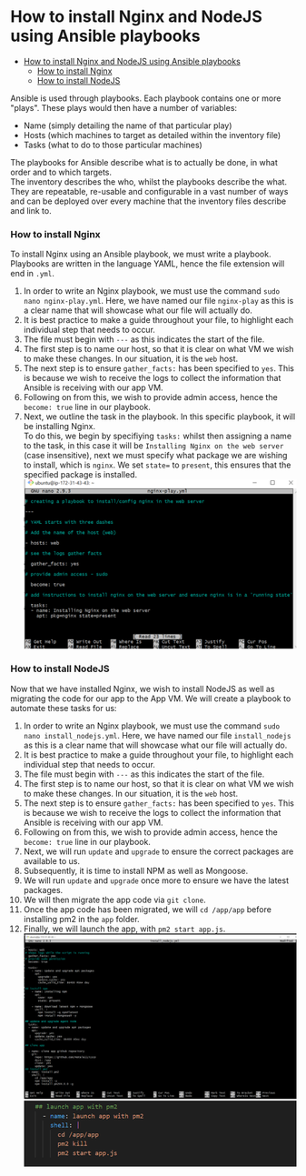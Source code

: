# How to install Nginx and NodeJS using Ansible playbooks

- [How to install Nginx and NodeJS using Ansible playbooks](#how-to-install-nginx-and-nodejs-using-ansible-playbooks)
    - [How to install Nginx](#how-to-install-nginx)
    - [How to install NodeJS](#how-to-install-nodejs)


Ansible is used through playbooks. Each playbook contains one or more "plays". These plays would then have a number of variables:
- Name (simply detailing the name of that particular play)
- Hosts (which machines to target as detailed within the inventory file)
- Tasks (what to do to those particular machines)

The playbooks for Ansible describe what is to actually be done, in what order and to which targets. <br>
The inventory describes the who, whilst the playbooks describe the what. <br>
They are repeatable, re-usable and configurable in a vast number of ways and can be deployed over every machine that the inventory files describe and link to.

### How to install Nginx
To install Nginx using an Ansible playbook, we must write a playbook. Playbooks are written in the language YAML, hence the file extension will end in `.yml`.

1. In order to write an Nginx playbook, we must use the command `sudo nano nginx-play.yml`. Here, we have named our file `nginx-play` as this is a clear name that will showcase what our file will actually do. 
2. It is best practice to make a guide throughout your file, to highlight each individual step that needs to occur.
3. The file must begin with `---` as this indicates the start of the file.
4. The first step is to name our host, so that it is clear on what VM we wish to make these changes. In our situation, it is the `web` host.
5. The next step is to ensure `gather_facts:` has been specified to `yes`. This is because we wish to receive the logs to collect the information that Ansible is receiving with our app VM.
6. Following on from this, we wish to provide admin access, hence the `become: true` line in our playbook. 
7. Next, we outline the task in the playbook. In this specific playbook, it will be installing Nginx. <Br>
   To do this, we begin by specifiying `tasks:` whilst then assigning a name to the task, in this case it will be `Installing Nginx on the web server` (case insensitive), next we must specify what package we are wishing to install, which is `nginx`. We set `state=` to `present`, this ensures that the specified package is installed.
![alt text](../images/nginx-playbook.PNG)

### How to install NodeJS
Now that we have installed Nginx, we wish to install NodeJS as well as migrating the code for our app to the App VM. We will create a playbook to automate these tasks for us:
1. In order to write an Nginx playbook, we must use the command `sudo nano install_nodejs.yml`. Here, we have named our file `install_nodejs` as this is a clear name that will showcase what our file will actually do. 
2. It is best practice to make a guide throughout your file, to highlight each individual step that needs to occur.
3. The file must begin with `---` as this indicates the start of the file.
4. The first step is to name our host, so that it is clear on what VM we wish to make these changes. In our situation, it is the `web` host.
5. The next step is to ensure `gather_facts:` has been specified to `yes`. This is because we wish to receive the logs to collect the information that Ansible is receiving with our app VM.
6. Following on from this, we wish to provide admin access, hence the `become: true` line in our playbook. 
7. Next, we will run `update` and `upgrade` to ensure the correct packages are available to us.
8. Subsequently, it is time to install NPM as well as Mongoose.
9. We will run `update` and `upgrade` once more to ensure we have the latest packages.
10. We will then migrate the app code via `git clone`.
11. Once the app code has been migrated, we will `cd /app/app` before installing pm2 in the `app` folder.
12. Finally, we will launch the app, with `pm2 start app.js`.
![alt text](../images/nodejs-playbook.PNG)
![alt text](../images/nodejs-playbook2.PNG)